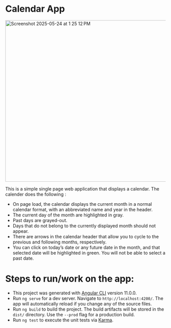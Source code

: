 # Calendar App

<img width="507" alt="Screenshot 2025-05-24 at 1 25 12 PM" src="https://github.com/user-attachments/assets/e03920f1-280d-4724-b978-adca15c37a88" />

This is a simple single page web application that displays a calendar. The calender does the following : 
*  On page load, the calendar displays the current month in a normal calendar format, with an abbreviated name and year in the header.
*  The current day of the month are highlighted in gray.
*  Past days are grayed-out.
*  Days that do not belong to the currently displayed month should not appear.
*  There are arrows in the calendar header that allow you to cycle to the previous and following months, respectively.
* You can click on today’s date or any future date in the month, and that selected date will be highlighted in green. You will not be able to select a past date.

# Steps to run/work on the app:
* This project was generated with [Angular CLI](https://github.com/angular/angular-cli) version 11.0.0.
* Run `ng serve` for a dev server. Navigate to `http://localhost:4200/`. The app will automatically reload if you change any of the source files.
* Run `ng build` to build the project. The build artifacts will be stored in the `dist/` directory. Use the `--prod` flag for a production build.
* Run `ng test` to execute the unit tests via [Karma](https://karma-runner.github.io).

